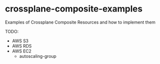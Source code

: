 # crossplane-composite-examples

Examples of Crossplane Composite Resources and how to implement them

TODO:

* AWS S3
* AWS RDS
* AWS EC2
    * autoscaling-group
